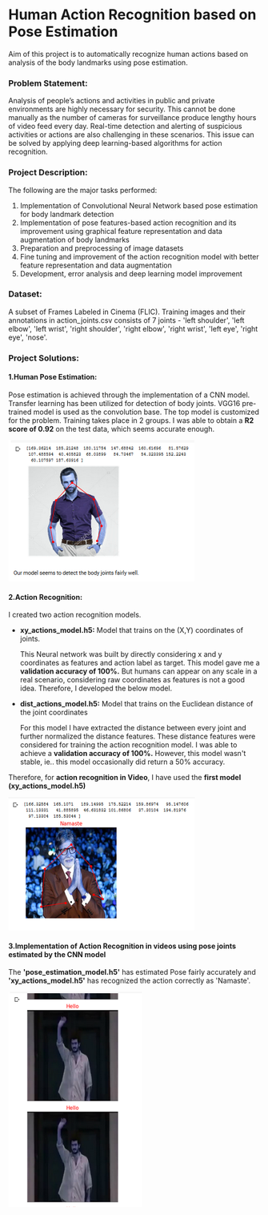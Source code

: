 # Human Action Recognition based on Pose Estimation 
 Aim of this project is to automatically recognize human actions based on analysis of the body landmarks using pose estimation.

### Problem Statement: 
Analysis of people’s actions and activities in public and private environments are highly necessary for security. This cannot be done manually as the number of cameras for surveillance produce lengthy hours of video feed every day. Real-time detection and alerting of suspicious activities or actions are also challenging in these scenarios. This issue can be solved by applying deep learning-based algorithms for action recognition.

### Project Description: 
The following are the major tasks performed:
1. Implementation of Convolutional Neural Network based pose estimation for body landmark detection
2. Implementation of pose features-based action recognition and its improvement using graphical feature representation and data augmentation of body landmarks
3. Preparation and preprocessing of image datasets
4. Fine tuning and improvement of the action recognition model with better feature representation and data augmentation
5. Development, error analysis and deep learning model improvement

### Dataset:  
A subset of Frames Labeled in Cinema (FLIC). Training images and their annotations in action_joints.csv consists of 7 joints - 'left  shoulder', 'left elbow', 'left wrist', 'right shoulder', 'right elbow', 'right wrist', 'left eye', 'right eye', 'nose'.

### Project Solutions:
#### 1.Human Pose Estimation: 
Pose estimation is achieved through the implementation of a CNN model. Transfer learning has been utilized for detection of body joints. VGG16 pre-trained model is used as the convolution base. The top model is customized for the problem. Training takes place in 2 groups. I was able to obtain a **R2 score of 0.92** on the test data, which seems accurate enough.

![Output 1](/images/output1.PNG)

#### 2.Action Recognition:
I created two action recognition models.
 * **xy_actions_model.h5:** Model that trains on the (X,Y) coordinates of joints.
 
     This Neural network was built by directly considering x and y coordinates as features and action label as target. This model gave me a **validation accuracy of 100%.** But humans can appear on any scale in a real scenario, considering raw coordinates as features is not a good idea. Therefore, I developed the below model.
 * **dist_actions_model.h5:** Model that trains on the Euclidean distance of the joint coordinates
 
     For this model I have extracted the distance between every joint and further normalized the distance features. These distance features were considered for training the action recognition model. I was able to achieve a **validation accuracy of 100%.** However, this model wasn't stable, ie.. this model occasionally did return a 50% accuracy.

Therefore, for **action recognition in Video**, I have used the **first model (xy_actions_model.h5)**

![Output 2](/images/output2.PNG)


#### 3.Implementation of Action Recognition in videos using pose joints estimated by the CNN model
The **'pose_estimation_model.h5'** has estimated Pose fairly accurately and **'xy_actions_model.h5'** has recognized the action correctly as 'Namaste'.

![Output 3](/images/output3.PNG)
